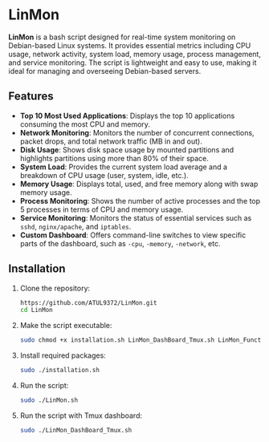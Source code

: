 # LinMon

**LinMon** is a bash script designed for real-time system monitoring on Debian-based Linux systems. It provides essential metrics including CPU usage, network activity, system load, memory usage, process management, and service monitoring. The script is lightweight and easy to use, making it ideal for managing and overseeing Debian-based servers.

## Features

- **Top 10 Most Used Applications**: Displays the top 10 applications consuming the most CPU and memory.
- **Network Monitoring**: Monitors the number of concurrent connections, packet drops, and total network traffic (MB in and out).
- **Disk Usage**: Shows disk space usage by mounted partitions and highlights partitions using more than 80% of their space.
- **System Load**: Provides the current system load average and a breakdown of CPU usage (user, system, idle, etc.).
- **Memory Usage**: Displays total, used, and free memory along with swap memory usage.
- **Process Monitoring**: Shows the number of active processes and the top 5 processes in terms of CPU and memory usage.
- **Service Monitoring**: Monitors the status of essential services such as `sshd`, `nginx/apache`, and `iptables`.
- **Custom Dashboard**: Offers command-line switches to view specific parts of the dashboard, such as `-cpu`, `-memory`, `-network`, etc.


## Installation

1. Clone the repository:

    ```bash
    https://github.com/ATUL9372/LinMon.git
    cd LinMon
    ```

2. Make the script executable:

    ```bash
    sudo chmod +x installation.sh LinMon_DashBoard_Tmux.sh LinMon_Functions.sh LinMon.sh
    ```

3. Install required packages:

    ```bash
    sudo ./installation.sh
    ```

4. Run the script:

    ```bash
    sudo ./LinMon.sh

5. Run the script with Tmux dashboard:

    ```bash
    sudo ./LinMon_DashBoard_Tmux.sh